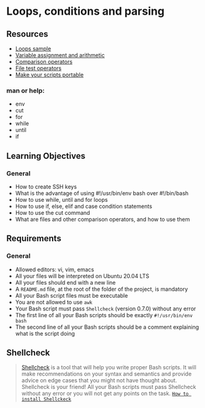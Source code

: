 # Loops, conditions and parsing
## Resources
- [Loops sample](https://alx-intranet.hbtn.io/rltoken/wT98UJfv_E2tk4yP9PcLLw)
- [Variable assignment and arithmetic](https://alx-intranet.hbtn.io/rltoken/olvOKX699pq50rkHRE5cSA)
- [Comparison operators](https://alx-intranet.hbtn.io/rltoken/HxohzllkOWh0t4dy_HptIQ)
- [File test operators](https://alx-intranet.hbtn.io/rltoken/g8of2ABPEJfCNtPrDQaqVw)
- [Make your scripts portable](https://alx-intranet.hbtn.io/rltoken/O0Ay21p7tDhfLMsYbtAKug)

### man or help:
- env
- cut
- for
- while
- until
- if

## Learning Objectives
### General

- How to create SSH keys
- What is the advantage of using #!/usr/bin/env bash over #!/bin/bash
- How to use while, until and for loops
- How to use if, else, elif and case condition statements
- How to use the cut command
- What are files and other comparison operators, and how to use them

## Requirements
### General

- Allowed editors: vi, vim, emacs
- All your files will be interpreted on Ubuntu 20.04 LTS
- All your files should end with a new line
- A ```README.md``` file, at the root of the folder of the project, is mandatory
- All your Bash script files must be executable
- You are not allowed to use ```awk```
- Your Bash script must pass ```Shellcheck``` (version 0.7.0) without any error
- The first line of all your Bash scripts should be exactly ```#!/usr/bin/env bash```
- The second line of all your Bash scripts should be a comment explaining what is the script doing

## Shellcheck
> [Shellcheck](https://alx-intranet.hbtn.io/rltoken/joK6l_yEZ9N7T0GQ1RDjLA) is a tool that will help you write proper Bash scripts. It will make recommendations on your syntax and semantics and provide advice on edge cases that you might not have thought about. Shellcheck is your friend! All your Bash scripts must pass Shellcheck without any error or you will not get any points on the task.
[```How to install Shellckeck```](https://alx-intranet.hbtn.io/rltoken/jbz0_-i3TV3WpKgxhyrtpA)
